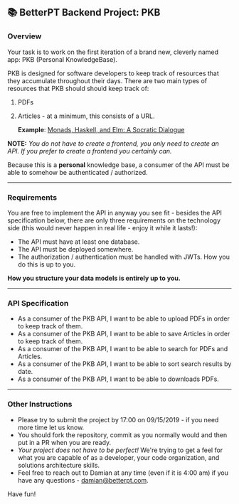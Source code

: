 ## 📚 BetterPT Backend Project: PKB

### Overview

Your task is to work on the first iteration of a brand new, cleverly named app: PKB (Personal KnowledgeBase).

PKB is designed for software developers to keep track of resources that they accumulate throughout their days. There are two main types of resources that PKB should should keep track of:

1.  PDFs
2.  Articles - at a minimum, this consists of a URL.

    **Example**: [Monads, Haskell, and Elm: A Socratic Dialogue](http://bit.ly/2HPhRXi)

**NOTE:** _You do not have to create a frontend, you only need to create an API. If you prefer to create a frontend you certainly can._

Because this is a **personal** knowledge base, a consumer of the API must be able to somehow be authenticated / authorized.

---

### Requirements

You are free to implement the API in anyway you see fit - besides the API specification below, there are only three requirements on the technology side (this would never happen in real life - enjoy it while it lasts!):

* The API must have at least one database.
* The API must be deployed somewhere.
* The authorization / authentication must be handled with JWTs. How you do this is up to you.

**How you structure your data models is entirely up to you.**

---

### API Specification

* As a consumer of the PKB API, I want to be able to upload PDFs in order to keep track of them.
* As a consumer of the PKB API, I want to be able to save Articles in order to keep track of them.
* As a consumer of the PKB API, I want to be able to search for PDFs and Articles.
* As a consumer of the PKB API, I want to be able to sort search results by date.
* As a consumer of the PKB API, I want to be able to downloads PDFs.

---

### Other Instructions

* Please try to submit the project by 17:00 on 09/15/2019 - if you need more time let us know.
* You should fork the repository, commit as you normally would and then put in a PR when you are ready.
* _Your project does not have to be perfect!_ We're trying to get a feel for what you are capable of as a developer, your code organization, and solutions architecture skills.
* Feel free to reach out to Damian at any time (even if it is 4:00 am) if you have any questions - damian@betterpt.com.

Have fun!
